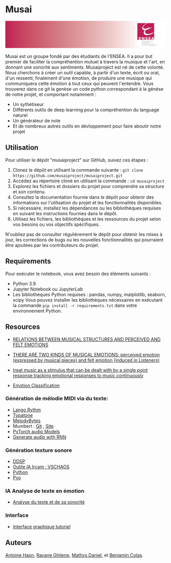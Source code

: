 # Musai

![My Project](https://github.com/rayaneghilene/ENSEA_AI_Labs/blob/283948d09f73231c4cfba91becbe4bb01973b4f4/Ensea_linkedin_banner10.png)

Musai est un groupe fondé par des étudiants de l'ENSEA. Il a pour but premier de faciliter la compréhention mutuel à travers la musique et l'art, en donnant une sonorité aux sentiments. 
Musaiproject est né de cette volonté. Nous cherchons à créer un outil capable, à partir d'un texte, écrit ou oral, d'un ressenti, finalement d'une émotion, de produire une musique qui communiquera cette émotion à tout ceux qui peuvent l'entendre. Vous trouverez dans ce git la genèse un code python correspondant à la génèse de notre projet, et comportant notamment : 
- Un sythétiseur
- Différents outils de deep learning pour la compréhention du language naturel
- Un générateur de note
- Et de nombreux autres outils en dévloppement pour faire aboutir notre projet


## Utilisation

Pour utiliser le dépôt "musaiproject" sur GitHub, suivez ces étapes :

1. Clonez le dépôt en utilisant la commande suivante :   `git clone https://github.com/musaiproject/musaiproject.git`
2. Accédez au répertoire cloné en utilisant la commande : `cd musaiproject`
3. Explorez les fichiers et dossiers du projet pour comprendre sa structure et son contenu.
4. Consultez la documentation fournie dans le dépôt pour obtenir des informations sur l'utilisation du projet et les fonctionnalités disponibles.
5. Si nécessaire, installez les dépendances ou les bibliothèques requises en suivant les instructions fournies dans le dépôt.
6. Utilisez les fichiers, les bibliothèques et les ressources du projet selon vos besoins ou vos objectifs spécifiques.

N'oubliez pas de consulter régulièrement le dépôt pour obtenir les mises à jour, les corrections de bugs ou les nouvelles fonctionnalités qui pourraient être ajoutées par les contributeurs du projet.

## Requirements
Pour exécuter le notebook, vous avez besoin des éléments suivants :

- Python 3.9
- Jupyter Notebook ou JupyterLab
- Les bibliothèques Python requises : pandas, numpy, matplotlib, seaborn, scipy
Vous pouvez installer les bibliothèques nécessaires en exécutant la commande `pip install -r requirements.txt` dans votre environnement Python.

## Resources
- [RELATIONS BETWEEN MUSICAL STRUCTURES AND PERCEIVED AND FELT EMOTIONS](https://online.ucpress.edu/mp/article-abstract/30/4/407/62565/Relations-Between-Musical-Structures-and-Perceived?redirectedFrom=fulltext)

- [THERE ARE TWO KINDS OF MUSICAL EMOTIONS: perceived emotion (expressed by musical pieces) and felt emotion (induced in Listeners)](https://ieeexplore.ieee.org/document/8388671)
- [treat music as a stimulus that can be dealt with by a single point response tracking emotional responses to music continuously](https://www.cmuse.org/music-and-emotions/) 
- [Emotion Classification](https://en.wikipedia.org/wiki/Emotion_classification) 
### Génération de mélodie MIDI via du texte: 
-  [Lango Rythm](http://kickthejetengine.com/langorhythm/)
-  [Typatone ](https://typatone.com/)
-  [MelodyBytes](https://melobytes.com/en/app/melobytes)
-  Mumbert :  [Git](https://github.com/MubertAI/Mubert-Text-to-Music) , [Site](https://mubert.com/) 
-  [PyTorch audio Models](torchaudio.models)
-  [Generate audio with RNN](https://www.tensorflow.org/tutorials/audio/music_generation) 

### Génération texture sonore
- [DDSP](https://github.com/magenta/ddsp.git)
- [Outile IA Ircam : VSCHAOS](https://github.com/domkirke/vschaos_package)
- [Python](http://www.augmented-instruments.net/_media/pyo_as_python_dsp_toolbox.pdf)
- [Pyo](http://ajaxsoundstudio.com/pyodoc/index.html#parts-of-the-documentation)
### IA Analyse de texte en émotion
- [Analyse du texte et de sa sonorité](https://ai.googleblog.com/2015/09/google-voice-search-faster-and-more.html)
### Interface 
- [Interface graphique tutoriel](https://python.doctor/page-tkinter-interface-graphique-python-tutoriel)


## Auteurs 
[Antoine Haon](https://github.com/Mettran), [Rayane Ghilene](https://github.com/rayaneghilene), [Mathys Daniel](https://github.com/MathysDaniel), et [Benjamin Colas](https://github.com/BenjaminENSEA).
